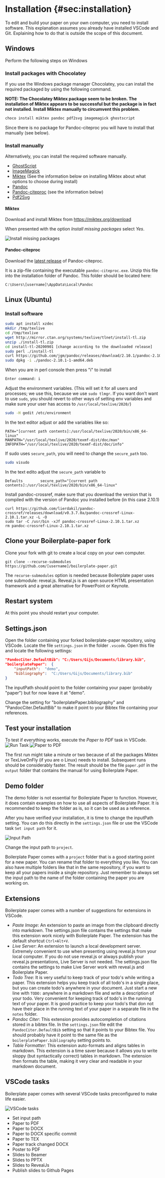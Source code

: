 Installation  {#sec:installation}
============

To edit and build your paper on your own computer, you need to install software. This explanation assumes you already have installed VSCode and Git. Explaining how to do that is outside the scope of this document.

## Windows

Perform the following steps on Windows

### Install packages with Chocolatey

If you use the Windows package manager Chocolatey, you can install the required packaged by using the following command.

**NOTE: The Chocolatey Miktex package seem to be broken. The installation of Miktex appears to be successful but the package is in fact not installed. Install Miktex manually to circumvent this problem.**

```powershell
choco install miktex pandoc pdf2svg imagemagick ghostscript
```

Since there is no package for Pandoc-citeproc you will have to install that manually (see below).

### Install manually

Alternatively, you can install the required software manually.

- [GhostScript](https://www.ghostscript.com/download/gsdnld.html)
- [ImageMagick](https://imagemagick.org/script/download.php#windows)
- [Miktex](https://miktex.org/download) (See the information below on installing Miktex about what options to choose during install)
- [Pandoc](https://pandoc.org/installing.html)
- [Pandoc-citeproc](https://github.com/lierdakil/pandoc-crossref/releases/) (see the information below)
- [Pdf2Svg](https://github.com/jalios/pdf2svg-windows)

#### Miktex

Download and install Miktex from <https://miktex.org/download>

When presented with the option *Install missing packages* select *Yes*.

![Install missing packages](paper/images/install-missing-packages.png)

#### Pandoc-citeproc

Download the [latest release](https://github.com/lierdakil/pandoc-crossref/releases/) of Pandoc-citeproc.

It is a zip-file containing the executable `pandoc-citeproc.exe`.
Unzip this file into the installation folder of Pandoc. This folder should be located here:

```
C:\Users\[username]\AppData\Local\Pandoc
```

## Linux (Ubuntu)

### Install software

```bash
sudo apt install xzdec
mkdir /tmp/texlive
cd /tmp/texlive
wget http://mirror.ctan.org/systems/texlive/tlnet/install-tl.zip
unzip ./install-tl.zip
cd install-tl-20200901 [change according to the downloaded release]
sudo perl ./install-tl
curl https://github.com/jgm/pandoc/releases/download/2.10.1/pandoc-2.10.1-1-amd64.deb -L -O
sudo dpkg -i ./pandoc-2.10.1-1-amd64.deb
```

When you are in perl console then press "i" to install

```bash
Enter command: i
```

Adjust the environment variables. (This will set it for all users and processes; we use this, because we use `sudo tlmgr`. If you want don't want to use `sudo`, you should revert to other ways of setting env variables and make sure your user has access to `/usr/local/texlive/2020/`)

```bash
sudo -H gedit /etc/environment
```

In the text editor adjust or add the variables like  so:

```
PATH="[current path contents]:/usr/local/texlive/2020/bin/x86_64-linux"
MANPATH="/usr/local/texlive/2020/texmf-dist/doc/man"
INFOPATH="/usr/local/texlive/2020/texmf-dist/doc/info"
```

If sudo uses `secure_path`, you will need to change the `secure_path` too.

```bash
sudo visudo
```

In the text edito adjust the `secure_path` variable to

```
Defaults        secure_path="[current path contents]:/usr/local/texlive/2020/bin/x86_64-linux"
```

Install pandoc-crossref, make sure that you download the version that is compiled with the version of Pandoc you installed before (in this case 2.10.1)

```
curl https://github.com/lierdakil/pandoc-crossref/releases/download/v0.3.7.0a/pandoc-crossref-Linux-2.10.1.tar.xz -L -O
sudo tar -C /usr/bin -xJf pandoc-crossref-Linux-2.10.1.tar.xz
rm pandoc-crossref-Linux-2.10.1.tar.xz
```

## Clone your Boilerplate-paper fork

Clone your fork with git to create a local copy on your own computer.

```
git clone --recurse-submodules https://github.com/[username]/boilerplate-paper.git
```

The `recurse-submodules` option is needed because Boilerplate paper uses one submodule: reveal.js. Reveal.js is an open source HTML presentation framework and a great alternative for PowerPoint or Keynote.

## Restart system

At this point you should restart your computer.

## Settings.json

Open the folder containing your forked boilerplate-paper repository, using VSCode. Locate the file `settings.json` in the folder `.vscode`.
Open this file and locate the following settings:

```json
"PandocCiter.DefaultBib": "C:/Users/Gijs/Documents/library.bib",
"boilerplatePaper":  {
    "inputPath":  "demo",
    "bibliography":  "C:/Users/Gijs/Documents/library.bib"
}
```

The inputPath should point to the folder containing your paper (probably "paper") but for now leave it at "demo".

Change the setting for "boilerplatePaper.bibliography" and "PandocCiter.DefaultBib" to make it point to your Bibtex file containing your references.

## Test your installation

To test if everything works, execute the *Paper to PDF* task in VSCode.
![Run Task](paper/images/run-task.png)
![Paper to PDF](paper/images/paper-to-pdf.png)

The first run might take a minute or two because of all the packages Miktex or TexLiveOnFly (if you are o Linux) needs to install. Subsequent runs should be considerably faster.
The result should be the file `paper.pdf` in the `output` folder that contains the manual for using Boilerplate Paper.

## Demo folder

The demo folder is not essential for Boilerplate Paper to function. However, it does contain examples on how to use all aspects of Boilerplate Paper. It is recommended to keep the folder as is, so it can be used as a reference.

After you have verified your installation, it is time to change the inputPath setting. You can do this directly in the `settings.json` file or use the VSCode task `Set input path` for it.

![Input Path](paper/images/input-path.png)

Change the input path to `project`.

Boilerplate Paper comes with a `project` folder that is a good starting point for a new paper. You can rename that folder to everything you like. You can also have multiple folders like that in the same repository, if you want to keep all your papers inside a single repository. Just remember to always set the input path to the name of the folder containing the paper you are working on.

## Extensions

Boilerplate paper comes with a number of suggestions for extensions in VSCode.

- *Paste Image*: An extension to paste an image from the clipboard directly into markdown. The settings.json file contains the settings that make this extension work nicely with Boilerplate Paper. The extension has the default shortcut `Ctrl+Alt+V`.
- *Live Server*: An extension to launch a local development server. Extremely convenient to use when presenting using reveal.js from your local computer. If you do not use reveal.js or always publish your reveal.js presentations, Live Server is not needed. The settings.json file contains the settings to make Live Server work with reveal.js and Boilerplate Paper.
- *Todo Tree*: It is very useful to keep track of your todo's while writing a paper. This extension helps you keep track of all todo's in a single place, but you can create todo's anywhere in your document. Just start a new line with `TODO:` anywhere in a markdown file and write a description of your todo. Very convenient for keeping track of todo's in the running text of your paper. It is good practice to keep your todo's that don not have their place in the running text of your paper in a separate file in the `notes` folder.
- *Pandoc Citer*: This extension provides autocompletion of citations stored in a bibtex file. In the `settings.json` file edit the `PandocCiter.DefaultBib` setting so that it points to your Bibtex file. You should probably have it point to the same file as the `boilerplatePaper.bibliography` setting points to.
- *Table Formatter*: This extension auto-formats and aligns tables in markdown. This extension is a time saver because it allows you to write sloppy (but syntactically correct) tables in markdown. The extension then formats the table, making it very clear and readable in your markdown document.

## VSCode tasks

Boilerplate paper comes with several VSCode tasks preconfigured to make life easier.

![VSCode tasks](paper/images/vscode-tasks.png)

- Set input path
- Paper to PDF
- Paper to DOCX
- Paper to DOCX specific commit
- Paper to TEX
- Paper track changed DOCX
- Poster to PDF
- Slides to Beamer
- Slides to PPTX
- Slides to RevealJs
- Publish slides to Github Pages
